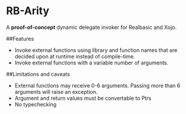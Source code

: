 # RB-Arity
A **proof-of-concept** dynamic delegate invoker for Realbasic and Xojo. 

##Features
* Invoke external functions using library and function names that are decided upon at runtime instead of compile-time.
* Invoke external functions with a variable number of arguments.

##Limitations and caveats
* External functions may receive 0-6 arguments. Passing more than 6 arguments will raise an exception.
* Argument and return values must be convertable to Ptrs 
* No typechecking
